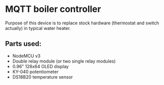 # MQTT boiler controller

Purpose of this device is to replace stock hardware (thermostat and switch actually) in typical water heater.

## Parts used:
* NodeMCU v3
* Double relay module (or two single relay modules)
* 0.96" 128x64 OLED display
* KY-040 potentiometer
* DS18B20 temperature sensor

